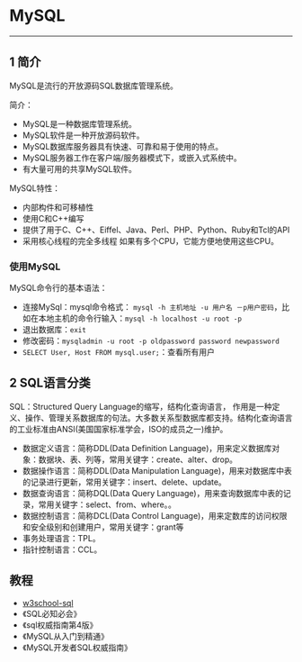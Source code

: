 # MySQL

----

## 1 简介

MySQL是流行的开放源码SQL数据库管理系统。

简介：

- MySQL是一种数据库管理系统。
- MySQL软件是一种开放源码软件。
- MySQL数据库服务器具有快速、可靠和易于使用的特点。
- MySQL服务器工作在客户端/服务器模式下，或嵌入式系统中。
- 有大量可用的共享MySQL软件。

MySQL特性：

- 内部构件和可移植性
- 使用C和C++编写
- 提供了用于C、C++、Eiffel、Java、Perl、PHP、Python、Ruby和Tcl的API
- 采用核心线程的完全多线程 如果有多个CPU，它能方便地使用这些CPU。

### 使用MySQL

MySQL命令行的基本语法：

- 连接MySql：mysql命令格式： `mysql -h 主机地址 -u 用户名 －p用户密码`，比如在本地主机的命令行输入：`mysql -h localhost -u root -p`
- 退出数据库：`exit`
- 修改密码：`mysqladmin -u root -p oldpassword password newpassword`
- `SELECT User, Host FROM mysql.user;`：查看所有用户

## 2 SQL语言分类

SQL：Structured Query Language的缩写，结构化查询语言， 作用是一种定义、操作、管理关系数据库的句法。大多数关系型数据库都支持。结构化查询语言的工业标准由ANSI(美国国家标准学会，ISO的成员之一)维护。

- 数据定义语言：简称DDL(Data Definition Language)，用来定义数据库对象：数据块、表、列等，常用关键字：create、alter、drop。
- 数据操作语言：简称DDL(Data Manipulation Language)，用来对数据库中表的记录进行更新，常用关键字：insert、delete、update。
- 数据查询语言：简称DQL(Data Query Language)，用来查询数据库中表的记录，常用关键字：select、from、where。。
- 数据控制语言：简称DCL(Data Control Language)，用来定数库的访问权限和安全级别和创建用户，常用关键字：grant等
- 事务处理语言：TPL。
- 指针控制语言：CCL。

## 教程

- [w3school-sql](http://www.w3school.com.cn/sql/index.asp)
- 《SQL必知必会》
- 《sql权威指南第4版》
- 《MySQL从入门到精通》
- 《MySQL开发者SQL权威指南》
